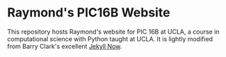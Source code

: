 # Raymond's PIC16B Website

This repository hosts Raymond's website for PIC 16B at UCLA, a course in computational science with Python taught at UCLA. It is lightly modified from Barry Clark's excellent [Jekyll Now](https://www.jekyllnow.com/). 